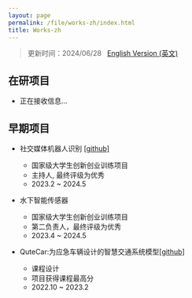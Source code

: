 ```yaml
---
layout: page
permalink: /file/works-zh/index.html
title: Works-zh
---
```


> 更新时间：2024/06/28 &nbsp;  [English Version (英文)](https://sirrychen.github.io/works/)

## 在研项目

- 正在接收信息...


## 早期项目

- 社交媒体机器人识别 [[github]](https://github.com/SirryChen/CACL)
  - 国家级大学生创新创业训练项目
  - 主持人, 最终评级为优秀
  - 2023.2 ~ 2024.5

- 水下智能传感器
  - 国家级大学生创新创业训练项目
  - 第二负责人，最终评级为优秀
  - 2023.4 ~ 2024.5

- QuteCar:为应急车辆设计的智慧交通系统模型[[github]](https://github.com/SirryChen/QuteCar)
  - 课程设计
  - 项目获得课程最高分
  - 2022.10 ~ 2023.2

